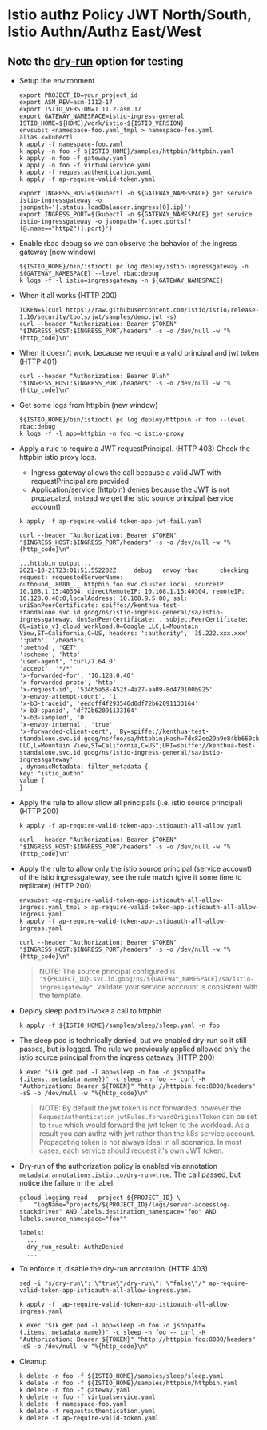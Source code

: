 # Istio authz Policy JWT North/South, Istio Authn/Authz East/West
## Note the [dry-run](https://cloud.google.com/service-mesh/docs/security/authorization-advanced-features) option for testing

- Setup the environment
    ```
    export PROJECT_ID=your_project_id
    export ASM_REV=asm-1112-17
    export ISTIO_VERSION=1.11.2-asm.17
    export GATEWAY_NAMESPACE=istio-ingress-general
    ISTIO_HOME=${HOME}/work/istio-${ISTIO_VERSION}
    envsubst <namespace-foo.yaml_tmpl > namespace-foo.yaml
    alias k=kubectl
    k apply -f namespace-foo.yaml
    k apply -n foo -f ${ISTIO_HOME}/samples/httpbin/httpbin.yaml
    k apply -n foo -f gateway.yaml
    k apply -n foo -f virtualservice.yaml
    k apply -f requestauthentication.yaml
    k apply -f ap-require-valid-token.yaml
    ```

    ```
    export INGRESS_HOST=$(kubectl -n ${GATEWAY_NAMESPACE} get service istio-ingressgateway -o jsonpath='{.status.loadBalancer.ingress[0].ip}')
    export INGRESS_PORT=$(kubectl -n ${GATEWAY_NAMESPACE} get service istio-ingressgateway -o jsonpath='{.spec.ports[?(@.name=="http2")].port}')
    ```

- Enable rbac debug so we can observe the behavior of the ingress gateway (new window)
    ```
    ${ISTIO_HOME}/bin/istioctl pc log deploy/istio-ingressgateway -n ${GATEWAY_NAMESPACE} --level rbac:debug
    k logs -f -l istio=ingressgateway -n ${GATEWAY_NAMESPACE}
    ```

- When it all works (HTTP 200)
    ```
    TOKEN=$(curl https://raw.githubusercontent.com/istio/istio/release-1.10/security/tools/jwt/samples/demo.jwt -s)
    curl --header "Authorization: Bearer $TOKEN" "$INGRESS_HOST:$INGRESS_PORT/headers" -s -o /dev/null -w "%{http_code}\n"
    ```

- When it doesn't work, because we require a valid principal and jwt token (HTTP 401)
    ```
    curl --header "Authorization: Bearer Blah" "$INGRESS_HOST:$INGRESS_PORT/headers" -s -o /dev/null -w "%{http_code}\n"
    ```

- Get some logs from httpbin (new window)
    ```
    ${ISTIO_HOME}/bin/istioctl pc log deploy/httpbin -n foo --level rbac:debug
    k logs -f -l app=httpbin -n foo -c istio-proxy
    ```

- Apply a rule to require a JWT requestPrincipal.  (HTTP 403) Check the httpbin istio proxy logs.  
    - Ingress gateway allows the call because a valid JWT with requestPrincipal are provided
    - Application/service (httpbin) denies because the JWT is not propagated, instead we get the istio source principal (service account)
    ```
    k apply -f ap-require-valid-token-app-jwt-fail.yaml

    curl --header "Authorization: Bearer $TOKEN" "$INGRESS_HOST:$INGRESS_PORT/headers" -s -o /dev/null -w "%{http_code}\n"
    ```

    ```
    ...httpbin output...
    2021-10-21T23:01:51.552202Z     debug   envoy rbac      checking request: requestedServerName: outbound_.8000_._.httpbin.foo.svc.cluster.local, sourceIP: 10.108.1.15:40304, directRemoteIP: 10.108.1.15:40304, remoteIP: 10.128.0.40:0,localAddress: 10.108.9.5:80, ssl: uriSanPeerCertificate: spiffe://kenthua-test-standalone.svc.id.goog/ns/istio-ingress-general/sa/istio-ingressgateway, dnsSanPeerCertificate: , subjectPeerCertificate: OU=istio_v1_cloud_workload,O=Google LLC,L=Mountain View,ST=California,C=US, headers: ':authority', '35.222.xxx.xxx'
    ':path', '/headers'
    ':method', 'GET'
    ':scheme', 'http'
    'user-agent', 'curl/7.64.0'
    'accept', '*/*'
    'x-forwarded-for', '10.128.0.40'
    'x-forwarded-proto', 'http'
    'x-request-id', '534b5a58-452f-4a27-aa09-8d470100b925'
    'x-envoy-attempt-count', '1'
    'x-b3-traceid', 'eedcff4f293546d0df72b62091133164'
    'x-b3-spanid', 'df72b62091133164'
    'x-b3-sampled', '0'
    'x-envoy-internal', 'true'
    'x-forwarded-client-cert', 'By=spiffe://kenthua-test-standalone.svc.id.goog/ns/foo/sa/httpbin;Hash=7dc82ee29a9e84bb660cbbe092369552a2c934e19ff8b6641b85a683e9a40324;Subject="OU=istio_v1_cloud_workload,O=Google LLC,L=Mountain View,ST=California,C=US";URI=spiffe://kenthua-test-standalone.svc.id.goog/ns/istio-ingress-general/sa/istio-ingressgateway'
    , dynamicMetadata: filter_metadata {
    key: "istio_authn"
    value {
    }
    ```

- Apply the rule to allow allow all principals (i.e. istio source principal) (HTTP 200)
    ```
    k apply -f ap-require-valid-token-app-istioauth-all-allow.yaml

    curl --header "Authorization: Bearer $TOKEN" "$INGRESS_HOST:$INGRESS_PORT/headers" -s -o /dev/null -w "%{http_code}\n"
    ```

- Apply the rule to allow only the istio source principal (service account) of the istio ingressgateway, see the rule match (give it some time to replicate) (HTTP 200)
    ```
    envsubst <ap-require-valid-token-app-istioauth-all-allow-ingress.yaml_tmpl > ap-require-valid-token-app-istioauth-all-allow-ingress.yaml
    k apply -f ap-require-valid-token-app-istioauth-all-allow-ingress.yaml

    curl --header "Authorization: Bearer $TOKEN" "$INGRESS_HOST:$INGRESS_PORT/headers" -s -o /dev/null -w "%{http_code}\n"
    ```

    > NOTE: The source principal configured is `"${PROJECT_ID}.svc.id.goog/ns/${GATEWAY_NAMESPACE}/sa/istio-ingressgateway"`, validate your service acccount is consistent with the template.

- Deploy sleep pod to invoke a call to httpbin
    ```
    k apply -f ${ISTIO_HOME}/samples/sleep/sleep.yaml -n foo
    ```

- The sleep pod is technically denied, but we enabled dry-run so it still passes, but is logged.  The rule we previously applied allowed only the istio source principal from the ingress gateway (HTTP 200)
    ```
    k exec "$(k get pod -l app=sleep -n foo -o jsonpath={.items..metadata.name})" -c sleep -n foo -- curl -H "Authorization: Bearer ${TOKEN}" "http://httpbin.foo:8000/headers" -sS -o /dev/null -w "%{http_code}\n"
    ```

    > NOTE: By default the jwt token is not forwarded, however the `RequestAuthentication` `jwtRules.forwardOriginalToken` can be set to `true` which would forward the jwt token to the workload.  As a result you can authz with jwt rather than the k8s service account.  Propagating token is not always ideal in all scenarios.  In most cases, each service should request it's own JWT token.

- Dry-run of the authorization policy is enabled via annotation `metadata.annotations.istio.io/dry-run=true`.  The call passed, but notice the failure in the label.
    ```
    gcloud logging read --project ${PROJECT_ID} \
        "logName="projects/${PROJECT_ID}/logs/server-accesslog-stackdriver" AND labels.destination_namespace="foo" AND labels.source_namespace="foo""
    ```

    ```
    labels:
      ...
      dry_run_result: AuthzDenied
      ...
    ```

- To enforce it, disable the dry-run annotation. (HTTP 403)
    ```
    sed -i "s/dry-run\": \"true\"/dry-run\": \"false\"/" ap-require-valid-token-app-istioauth-all-allow-ingress.yaml

    k apply -f  ap-require-valid-token-app-istioauth-all-allow-ingress.yaml

    k exec "$(k get pod -l app=sleep -n foo -o jsonpath={.items..metadata.name})" -c sleep -n foo -- curl -H "Authorization: Bearer ${TOKEN}" "http://httpbin.foo:8000/headers" -sS -o /dev/null -w "%{http_code}\n"
    ```

- Cleanup
    ```
    k delete -n foo -f ${ISTIO_HOME}/samples/sleep/sleep.yaml
    k delete -n foo -f ${ISTIO_HOME}/samples/httpbin/httpbin.yaml
    k delete -n foo -f gateway.yaml
    k delete -n foo -f virtualservice.yaml
    k delete -f namespace-foo.yaml
    k delete -f requestauthentication.yaml
    k delete -f ap-require-valid-token.yaml
    ```
